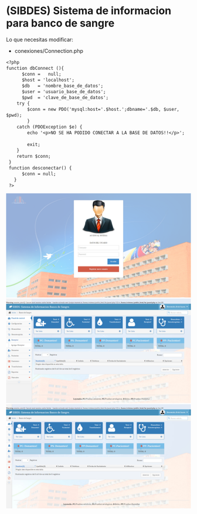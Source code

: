 # (SIBDES) Sistema de informacion para banco de sangre

Lo que necesitas modificar:


- conexiones/Connection.php

```conexiones/Connection.php
<?php
function dbConnect (){
 	  $conn =	null;
 	  $host = 'localhost';
      $db   = 'nombre_base_de_datos';
      $user = 'usuario_base_de_datos';
      $pwd  = 'clave_de_base_de_datos';
	try {
	   	$conn = new PDO('mysql:host='.$host.';dbname='.$db, $user, $pwd);
		}
	catch (PDOException $e) {
		echo '<p>NO SE HA PODIDO CONECTAR A LA BASE DE DATOS!!</p>';
       
	    exit;
	}
	return $conn;
 }
 function desconectar() {
      $conn = null;
   }
 ?>

```
![alt tag](fotos/1.png)
![alt tag](fotos/2.png)
![alt tag](fotos/3.png)
